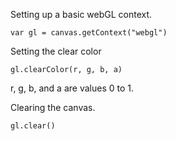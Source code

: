 Setting up a basic webGL context.

	var gl = canvas.getContext("webgl")

Setting the clear color

	gl.clearColor(r, g, b, a)

r, g, b, and a are values 0 to 1.

Clearing the canvas.

	gl.clear()


